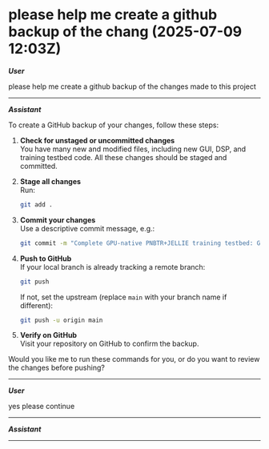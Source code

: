 <!-- Generated by SpecStory -->

# please help me create a github backup of the chang (2025-07-09 12:03Z)

_**User**_

please help me create a github backup of the changes made to this project

---

_**Assistant**_

To create a GitHub backup of your changes, follow these steps:

1. **Check for unstaged or uncommitted changes**  
   You have many new and modified files, including new GUI, DSP, and training testbed code. All these changes should be staged and committed.

2. **Stage all changes**  
   Run:
   ```zsh
   git add .
   ```

3. **Commit your changes**  
   Use a descriptive commit message, e.g.:
   ```zsh
   git commit -m "Complete GPU-native PNBTR+JELLIE training testbed: GUI, DSP, metrics, and training pipeline"
   ```

4. **Push to GitHub**  
   If your local branch is already tracking a remote branch:
   ```zsh
   git push
   ```
   If not, set the upstream (replace `main` with your branch name if different):
   ```zsh
   git push -u origin main
   ```

5. **Verify on GitHub**  
   Visit your repository on GitHub to confirm the backup.

Would you like me to run these commands for you, or do you want to review the changes before pushing?

---

_**User**_

yes please continue

---

_**Assistant**_



---

